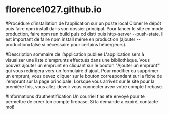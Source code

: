 # florence1027.github.io

#Procédure d’installation de l’application sur un poste local
Clôner le dépôt puis faire npm install dans son dossier principal. Pour lancer le site en mode production, faire npm run build puis cd dist/ puis  http-server --push-state.
Il est important de faire npm install même en production (ajouter --production=false si nécessaire pour certains hébergeurs).

#Description sommaire de l’application publiée
L'application sers à visualiser une liste d'emprunts effectués dans une bibliothèque. Vous pouvez ajouter un emprunt en cliquant sur le bouton "Ajouter un emprunt"' qui vous redirigera vers un formulaire d'ajout. Pour modifier ou supprimer un emprunt, vous devez cliquer sur le bouton correspondant sur la fiche de l'emprunt sur la page principale. Lorsque vous arrivez sur le site pour la première fois, vous allez devoir vous connecter avec votre compte firebase. 

#Informations d’authentification 
Un courriel t'as été envoyé pour te permettre de créer ton compte firebase. Si la demande a expiré, contacte moi!
